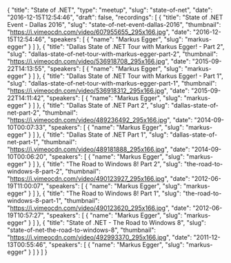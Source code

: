 {
  "title": "State of .NET",
  "type": "meetup",
  "slug": "state-of-net",
  "date": "2016-12-15T12:54:46",
  "draft": false,
  "recordings": [
    {
      "title": "State of .NET Event - Dallas 2016",
      "slug": "state-of-net-event-dallas-2016",
      "thumbnail": "https://i.vimeocdn.com/video/607955655_295x166.jpg",
      "date": "2016-12-15T12:54:46",
      "speakers": [
        {
          "name": "Markus Egger",
          "slug": "markus-egger"
        }
      ]
    },
    {
      "title": "Dallas State of .NET Tour with Markus Egger! - Part 2",
      "slug": "dallas-state-of-net-tour-with-markus-egger-part-2",
      "thumbnail": "https://i.vimeocdn.com/video/536918708_295x166.jpg",
      "date": "2015-09-22T14:13:55",
      "speakers": [
        {
          "name": "Markus Egger",
          "slug": "markus-egger"
        }
      ]
    },
    {
      "title": "Dallas State of .NET Tour with Markus Egger! - Part 1",
      "slug": "dallas-state-of-net-tour-with-markus-egger-part-1",
      "thumbnail": "https://i.vimeocdn.com/video/536918312_295x166.jpg",
      "date": "2015-09-22T14:11:42",
      "speakers": [
        {
          "name": "Markus Egger",
          "slug": "markus-egger"
        }
      ]
    },
    {
      "title": "Dallas State of .NET Part 2",
      "slug": "dallas-state-of-net-part-2",
      "thumbnail": "https://i.vimeocdn.com/video/489236492_295x166.jpg",
      "date": "2014-09-10T00:07:33",
      "speakers": [
        {
          "name": "Markus Egger",
          "slug": "markus-egger"
        }
      ]
    },
    {
      "title": "Dallas State of .NET Part 1",
      "slug": "dallas-state-of-net-part-1",
      "thumbnail": "https://i.vimeocdn.com/video/489181888_295x166.jpg",
      "date": "2014-09-10T00:06:20",
      "speakers": [
        {
          "name": "Markus Egger",
          "slug": "markus-egger"
        }
      ]
    },
    {
      "title": "The Road to Windows 8! Part 2",
      "slug": "the-road-to-windows-8-part-2",
      "thumbnail": "https://i.vimeocdn.com/video/490123927_295x166.jpg",
      "date": "2012-06-19T11:00:07",
      "speakers": [
        {
          "name": "Markus Egger",
          "slug": "markus-egger"
        }
      ]
    },
    {
      "title": "The Road to Windows 8! Part 1",
      "slug": "the-road-to-windows-8-part-1",
      "thumbnail": "https://i.vimeocdn.com/video/490123620_295x166.jpg",
      "date": "2012-06-19T10:57:27",
      "speakers": [
        {
          "name": "Markus Egger",
          "slug": "markus-egger"
        }
      ]
    },
    {
      "title": "State of .NET - The Road to Windows 8",
      "slug": "state-of-net-the-road-to-windows-8",
      "thumbnail": "https://i.vimeocdn.com/video/492993370_295x166.jpg",
      "date": "2011-12-13T00:55:46",
      "speakers": [
        {
          "name": "Markus Egger",
          "slug": "markus-egger"
        }
      ]
    }
  ]
}